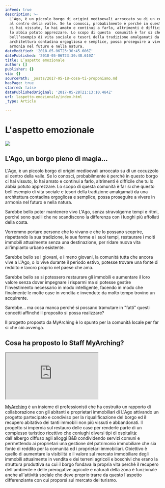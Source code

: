 ```yaml
---
inFeed: true
description: >-
  L’Ago, è un piccolo borgo di origini medioevali arroccato su di un cocuzzolo 
  al centro della valle. Se lo conosci, probabilmente è perché in questo borgo
  ci hai vissuto, lo hai amato e continui a farlo, altrimenti è difficile che tu
  lo abbia potuto apprezzare. Lo scopo di questa  comunità è far sì che questo
  bell’esempio di vita sociale e tesori della tradizione amalgamati da una
  architettura contadina orgogliosa e semplice, possa proseguire a vivere in
  armonia nel futuro e nella natura. 
dateModified: '2018-05-06T23:30:45.606Z'
datePublished: '2018-05-06T23:30:48.610Z'
title: L’aspetto emozionale
author: []
publisher: {}
via: {}
sourcePath: _posts/2017-05-18-cosa-ti-proponiamo.md
hasPage: true
starred: false
datePublishedOriginal: '2017-05-28T21:13:10.484Z'
url: laspetto-emozionale/index.html
_type: Article

---
```

# L'aspetto emozionale
![](https://s3-us-west-2.amazonaws.com/the-grid-img/p/617617306e3098b65c5a6ed744f8a7cbc5871e03.jpg)

## L'Ago, un borgo pieno di magia...

L'Ago, è un piccolo borgo di origini medioevali arroccato su di un cocuzzolo al centro della valle. Se lo conosci, probabilmente è perché in questo borgo ci hai vissuto, lo hai amato e continui a farlo, altrimenti è difficile che tu lo abbia potuto apprezzare. Lo scopo di questa comunità è far sì che questo bell'esempio di vita sociale e tesori della tradizione amalgamati da una architettura contadina orgogliosa e semplice, possa proseguire a vivere in armonia nel futuro e nella natura. 

Sarebbe bello poter mantenere vivo L'Ago, senza stravolgerne tempi e ritmi, perché sono quelli che ne scandiscono la differenza con i luoghi più affollati della costa. 

Vorremmo portare persone che lo vivano e che lo possano scoprire, rispettando la sua tradizione, le sue forme e i suoi tempi, restaurare i molti immobili attualmente senza una destinazione, per ridare nuova vita all'impianto urbano esistente. 

Sarebbe bello se i giovani, e i meno giovani, la comunità tutta che ancora vive a L'Ago, o lo vive durante il periodo estivo, potesse trovare una fonte di reddito e lavoro proprio nel paese che ama. 

Sarebbe bello se si potessero restaurare gli immobili e aumentare il loro valore senza dover impegnare i risparmi ma si potesse gestire l'investimento necessario in modo intelligente, facendo in modo che finalmente le molte case in vendita e invendute da molto tempo trovino un acquirente. 

Sarebbe... ma cosa manca perché si possano tramutare in "fatti" questi concetti affinché il proposito si possa realizzare? 

Il progetto proposto da MyArching è lo spunto per la comunità locale per far si che ciò avvenga.

## Cosa ha proposto lo Staff MyArching?

<iframe src="https://the-grid.github.io/ed-location/?latitude=44.228411022308&amp;longitude=9.675607681274414&amp;zoom=14" style=""></iframe>

[MyArching][0] è un insieme di professionisti che ha costruito un rapporto di collaborazione con gli abitanti e proprietari immobiliari di L'Ago attivando un progetto partecipato e condiviso per la riqualificazione del borgo ed il recupero abitativo dei tanti immobili non più vissuti e abbandonati. Il progetto si impernia sul restauro delle case per renderle parte di un complesso turistico ricettivo che coniughi diversi tipi di ospitalità: dall'albergo diffuso agli alloggi B&B condividendo servizi comuni e permettendo ai proprietari una gestione del patrimonio immobiliare che sia fonte di reddito per la comunità ed i proprietari immobiliari. Obiettivo è quello di aumentare la visibilità e il valore sul mercato immobiliare degli immobili attualmente in vendita e dei terreni agricoli e boschivi che erano la struttura produttiva su cui il borgo fondava la propria vita perchè il recupero dell'ambiente e delle prerogative agricole e naturali della zona è funzionale anche all'attività sociale che deve proprio trarre da questo l'aspetto differenziante con cui proporsi sul mercato del turismo.

[0]: http://costumer.myarching.link/staff